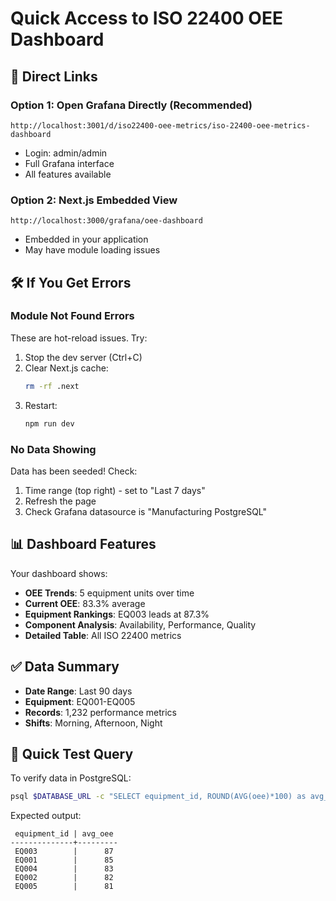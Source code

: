 # Quick Access to ISO 22400 OEE Dashboard

## 🚀 Direct Links

### Option 1: Open Grafana Directly (Recommended)
```
http://localhost:3001/d/iso22400-oee-metrics/iso-22400-oee-metrics-dashboard
```
- Login: admin/admin
- Full Grafana interface
- All features available

### Option 2: Next.js Embedded View
```
http://localhost:3000/grafana/oee-dashboard
```
- Embedded in your application
- May have module loading issues

## 🛠️ If You Get Errors

### Module Not Found Errors
These are hot-reload issues. Try:
1. Stop the dev server (Ctrl+C)
2. Clear Next.js cache:
   ```bash
   rm -rf .next
   ```
3. Restart:
   ```bash
   npm run dev
   ```

### No Data Showing
Data has been seeded! Check:
1. Time range (top right) - set to "Last 7 days"
2. Refresh the page
3. Check Grafana datasource is "Manufacturing PostgreSQL"

## 📊 Dashboard Features

Your dashboard shows:
- **OEE Trends**: 5 equipment units over time
- **Current OEE**: 83.3% average
- **Equipment Rankings**: EQ003 leads at 87.3%
- **Component Analysis**: Availability, Performance, Quality
- **Detailed Table**: All ISO 22400 metrics

## ✅ Data Summary

- **Date Range**: Last 90 days
- **Equipment**: EQ001-EQ005
- **Records**: 1,232 performance metrics
- **Shifts**: Morning, Afternoon, Night

## 🎯 Quick Test Query

To verify data in PostgreSQL:
```bash
psql $DATABASE_URL -c "SELECT equipment_id, ROUND(AVG(oee)*100) as avg_oee FROM vw_iso22400_oee_metrics GROUP BY equipment_id ORDER BY avg_oee DESC;"
```

Expected output:
```
 equipment_id | avg_oee
--------------+---------
 EQ003        |      87
 EQ001        |      85
 EQ004        |      83
 EQ002        |      82
 EQ005        |      81
```